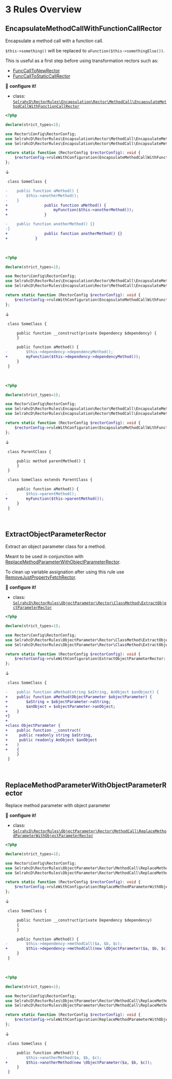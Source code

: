 # 3 Rules Overview

## EncapsulateMethodCallWithFunctionCallRector

Encapsulate a method call with a function call.

`$this->something()` will be replaced to `aFunction($this->somethingElse())`.

This is useful as a first step before using transformation rectors such as:
 - [FuncCallToNewRector](https://github.com/rectorphp/rector/blob/main/docs/rector_rules_overview.md#funccalltonewrector)
 - [FuncCallToStaticCallRector](https://github.com/rectorphp/rector/blob/main/docs/rector_rules_overview.md#funccalltostaticcallrector)

:wrench: **configure it!**

- class: [`SelrahcD\RectorRules\Encapsulation\Rector\MethodCall\EncapsulateMethodCallWithFunctionCallRector`](../rules/Encapsulation/Rector/MethodCall/EncapsulateMethodCallWithFunctionCallRector.php)

```php
<?php

declare(strict_types=1);

use Rector\Config\RectorConfig;
use SelrahcD\RectorRules\Encapsulation\Rector\MethodCall\EncapsulateMethodCallWithFunctionCall;
use SelrahcD\RectorRules\Encapsulation\Rector\MethodCall\EncapsulateMethodCallWithFunctionCallRector;

return static function (RectorConfig $rectorConfig): void {
    $rectorConfig->ruleWithConfiguration(EncapsulateMethodCallWithFunctionCallRector::class, [new EncapsulateMethodCallWithFunctionCall('SomeClass', 'anotherMethod', 'myFunction')]);
};
```

↓

```diff
 class SomeClass {

-    public function aMethod() {
-        $this->anotherMethod();
-    }
+                public function aMethod() {
+                    myFunction($this->anotherMethod());
+                }

-    public function anotherMethod() {}
-}
+                public function anotherMethod() {}
+            }
```

<br>

```php
<?php

declare(strict_types=1);

use Rector\Config\RectorConfig;
use SelrahcD\RectorRules\Encapsulation\Rector\MethodCall\EncapsulateMethodCallWithFunctionCall;
use SelrahcD\RectorRules\Encapsulation\Rector\MethodCall\EncapsulateMethodCallWithFunctionCallRector;

return static function (RectorConfig $rectorConfig): void {
    $rectorConfig->ruleWithConfiguration(EncapsulateMethodCallWithFunctionCallRector::class, [new EncapsulateMethodCallWithFunctionCall('Dependency', 'dependencyMethod', 'myFunction')]);
};
```

↓

```diff
 class SomeClass {

     public function __construct(private Dependency $dependency) {
     }

     public function aMethod() {
-        $this->dependency->dependencyMethod();
+        myFunction($this->dependency->dependencyMethod());
     }
 }
```

<br>

```php
<?php

declare(strict_types=1);

use Rector\Config\RectorConfig;
use SelrahcD\RectorRules\Encapsulation\Rector\MethodCall\EncapsulateMethodCallWithFunctionCall;
use SelrahcD\RectorRules\Encapsulation\Rector\MethodCall\EncapsulateMethodCallWithFunctionCallRector;

return static function (RectorConfig $rectorConfig): void {
    $rectorConfig->ruleWithConfiguration(EncapsulateMethodCallWithFunctionCallRector::class, [new EncapsulateMethodCallWithFunctionCall('ParentClass', 'parentMethod', 'myFunction')]);
};
```

↓

```diff
 class ParentClass {

     public method parentMethod() {
     }
 }

 class SomeClass extends ParentClass {

     public function aMethod() {
-        $this->parentMethod();
+        myFunction($this->parentMethod());
     }
 }
```

<br>

## ExtractObjectParameterRector

Extract an object parameter class for a method.

Meant to be used in conjunction with [ReplaceMethodParameterWithObjectParameterRector](#replacemethodparameterwithobjectparameterrector).

To clean up variable assignation after using this rule use [RemoveJustPropertyFetchRector](https://github.com/rectorphp/rector/blob/main/docs/rector_rules_overview.md#removejustpropertyfetchrector).

:wrench: **configure it!**

- class: [`SelrahcD\RectorRules\ObjectParameter\Rector\ClassMethod\ExtractObjectParameterRector`](../rules/ObjectParameter/Rector/ClassMethod/ExtractObjectParameterRector.php)

```php
<?php

declare(strict_types=1);

use Rector\Config\RectorConfig;
use SelrahcD\RectorRules\ObjectParameter\Rector\ClassMethod\ExtractObjectParameter;
use SelrahcD\RectorRules\ObjectParameter\Rector\ClassMethod\ExtractObjectParameterRector;

return static function (RectorConfig $rectorConfig): void {
    $rectorConfig->ruleWithConfiguration(ExtractObjectParameterRector::class, [new ExtractObjectParameter('SomeClass', 'aMethod', 'ObjectParameter')]);
};
```

↓

```diff
 class SomeClass {

-    public function aMethod(string $aString, AnObject $anObject) {
+    public function aMethod(ObjectParameter $objectParameter) {
+        $aString = $objectParameter->aString;
+        $anObject = $objectParameter->anObject;
+    }
+}
+
+class ObjectParameter {
+    public function __construct(
+     public readonly string $aString,
+     public readonly AnObject $anObject
+    )
+    {
     }
 }
```

<br>

## ReplaceMethodParameterWithObjectParameterRector

Replace method parameter with object parameter

:wrench: **configure it!**

- class: [`SelrahcD\RectorRules\ObjectParameter\Rector\MethodCall\ReplaceMethodParameterWithObjectParameterRector`](../rules/ObjectParameter/Rector/MethodCall/ReplaceMethodParameterWithObjectParameterRector.php)

```php
<?php

declare(strict_types=1);

use Rector\Config\RectorConfig;
use SelrahcD\RectorRules\ObjectParameter\Rector\MethodCall\ReplaceMethodParameterWithObjectParameterRector;
use SelrahcD\RectorRules\ObjectParameter\Rector\MethodCall\ReplaceMethodParametersWithObjectParameter;

return static function (RectorConfig $rectorConfig): void {
    $rectorConfig->ruleWithConfiguration(ReplaceMethodParameterWithObjectParameterRector::class, [new ReplaceMethodParametersWithObjectParameter('Dependency', 'methodCall', 'ObjectParameter')]);
};
```

↓

```diff
 class SomeClass {

     public function __construct(private Dependency $dependency)
     {
     }

     public function aMethod() {
-        $this->dependency->methodCall($a, $b, $c);
+        $this->dependency->methodCall(new \ObjectParameter($a, $b, $c));
     }
 }
```

<br>

```php
<?php

declare(strict_types=1);

use Rector\Config\RectorConfig;
use SelrahcD\RectorRules\ObjectParameter\Rector\MethodCall\ReplaceMethodParameterWithObjectParameterRector;
use SelrahcD\RectorRules\ObjectParameter\Rector\MethodCall\ReplaceMethodParametersWithObjectParameter;

return static function (RectorConfig $rectorConfig): void {
    $rectorConfig->ruleWithConfiguration(ReplaceMethodParameterWithObjectParameterRector::class, [new ReplaceMethodParametersWithObjectParameter('SomeClass', 'anotherMethod', 'ObjectParameter')]);
};
```

↓

```diff
 class SomeClass {

     public function aMethod() {
-        $this->anotherMethod($a, $b, $c);
+        $this->anotherMethod(new \ObjectParameter($a, $b, $c));
     }
 }
```

<br>
